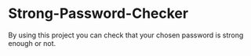 # Strong-Password-Checker
By using this project you can check that your chosen password is strong enough or not.
